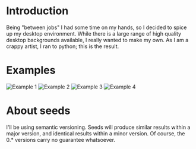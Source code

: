 Introduction
============

Being "between jobs" I had some time on my hands, so I decided to spice up my desktop environment. While there is a large range of high quality desktop backgrounds available, I really wanted to make my own. As I am a crappy artist, I ran to python; this is the result.

Examples
========

![Example 1](https://raw.github.com/ondergetekende/python-wallpaper/master/examples/example1.png)
![Example 2](https://raw.github.com/ondergetekende/python-wallpaper/master/examples/example2.png)
![Example 3](https://raw.github.com/ondergetekende/python-wallpaper/master/examples/example3.png)
![Example 4](https://raw.github.com/ondergetekende/python-wallpaper/master/examples/example4.png)

About seeds
==============

I'll be using semantic versioning. Seeds will produce similar results within a major version, and identical results within a minor version. Of course, the 0.* versions carry no guarantee whatsoever.